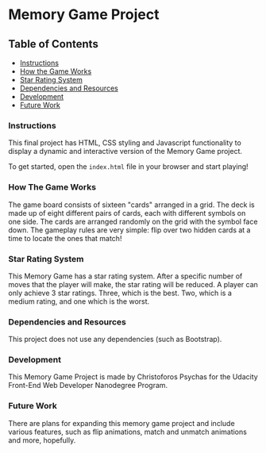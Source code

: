 # Memory Game Project

## Table of Contents

* [Instructions](#instructions)
* [How the Game Works](#how-the-game-works)
* [Star Rating System](#star-rating-system)
* [Dependencies and Resources](#dependencies-and-resources)
* [Development](#development)
* [Future Work](#future-work)



### Instructions

This final project has HTML, CSS styling and Javascript functionality to display a dynamic and interactive version of the Memory Game project. 

To get started, open the `index.html` file in your browser and start playing!

### How The Game Works

The game board consists of sixteen "cards" arranged in a grid. The deck is made up of eight different pairs of cards, each with different symbols on one side. The cards are arranged randomly on the grid with the symbol face down. The gameplay rules are very simple: flip over two hidden cards at a time to locate the ones that match!

### Star Rating System

This Memory Game has a star rating system. After a specific number of moves that the player will make, the star rating will be reduced. A player can only achieve 3 star ratings. Three, which is the best. Two, which is a medium rating, and one which is the worst. 

### Dependencies and Resources

This project does not use any dependencies (such as Bootstrap).

### Development

This Memory Game Project is made by Christoforos Psychas for the Udacity Front-End Web Developer Nanodegree Program.

### Future Work

There are plans for expanding this memory game project and include various features, such as flip animations, match and unmatch animations and more, hopefully.

